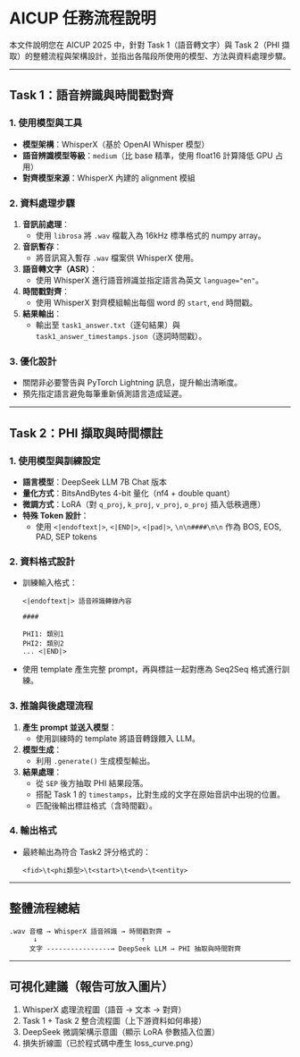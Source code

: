 # AICUP 任務流程說明

本文件說明您在 AICUP 2025 中，針對 Task 1（語音轉文字）與 Task 2（PHI 擷取）的整體流程與架構設計，並指出各階段所使用的模型、方法與資料處理步驟。

---

## Task 1：語音辨識與時間戳對齊

### 1. 使用模型與工具

- **模型架構**：WhisperX（基於 OpenAI Whisper 模型）
- **語音辨識模型等級**：`medium`（比 base 精準，使用 float16 計算降低 GPU 占用）
- **對齊模型來源**：WhisperX 內建的 alignment 模組

### 2. 資料處理步驟

1. **音訊前處理**：
   - 使用 `librosa` 將 `.wav` 檔載入為 16kHz 標準格式的 numpy array。
2. **音訊暫存**：
   - 將音訊寫入暫存 `.wav` 檔案供 WhisperX 使用。
3. **語音轉文字（ASR）**：
   - 使用 WhisperX 進行語音辨識並指定語言為英文 `language="en"`。
4. **時間戳對齊**：
   - 使用 WhisperX 對齊模組輸出每個 word 的 `start`, `end` 時間戳。
5. **結果輸出**：
   - 輸出至 `task1_answer.txt`（逐句結果）與 `task1_answer_timestamps.json`（逐詞時間戳）。

### 3. 優化設計

- 關閉非必要警告與 PyTorch Lightning 訊息，提升輸出清晰度。
- 預先指定語言避免每筆重新偵測語言造成延遲。

---

## Task 2：PHI 擷取與時間標註

### 1. 使用模型與訓練設定

- **語言模型**：DeepSeek LLM 7B Chat 版本
- **量化方式**：BitsAndBytes 4-bit 量化（nf4 + double quant）
- **微調方式**：LoRA（對 `q_proj`, `k_proj`, `v_proj`, `o_proj` 插入低秩適應）
- **特殊 Token 設計**：
  - 使用 `<|endoftext|>`, `<|END|>`, `<|pad|>`, `\n\n####\n\n` 作為 BOS, EOS, PAD, SEP tokens

### 2. 資料格式設計

- 訓練輸入格式：
  ```
  <|endoftext|> 語音辨識轉錄內容

  ####

  PHI1: 類別1
  PHI2: 類別2
  ... <|END|>
  ```
- 使用 template 產生完整 prompt，再與標註一起對應為 Seq2Seq 格式進行訓練。

### 3. 推論與後處理流程

1. **產生 prompt 並送入模型**：
   - 使用訓練時的 template 將語音轉錄餵入 LLM。
2. **模型生成**：
   - 利用 `.generate()` 生成模型輸出。
3. **結果處理**：
   - 從 `SEP` 後方抽取 PHI 結果段落。
   - 搭配 Task 1 的 `timestamps`，比對生成的文字在原始音訊中出現的位置。
   - 匹配後輸出標註格式（含時間戳）。

### 4. 輸出格式

- 最終輸出為符合 Task2 評分格式的：
  ```
  <fid>\t<phi類型>\t<start>\t<end>\t<entity>
  ```

---

## 整體流程總結

```text
.wav 音檔 → WhisperX 語音辨識 → 時間戳對齊 →
      ↓                          ↑
     文字 ----------------→ DeepSeek LLM → PHI 抽取與時間對齊
```

---

## 可視化建議（報告可放入圖片）

1. WhisperX 處理流程圖（語音 → 文本 → 對齊）
2. Task 1 + Task 2 整合流程圖（上下游資料如何串接）
3. DeepSeek 微調架構示意圖（顯示 LoRA 參數插入位置）
4. 損失折線圖（已於程式碼中產生 loss\_curve.png）


